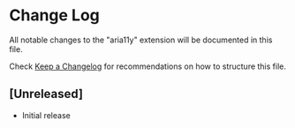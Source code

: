 # Change Log

All notable changes to the "aria11y" extension will be documented in this file.

Check [Keep a Changelog](http://keepachangelog.com/) for recommendations on how to structure this file.

## [Unreleased]

- Initial release